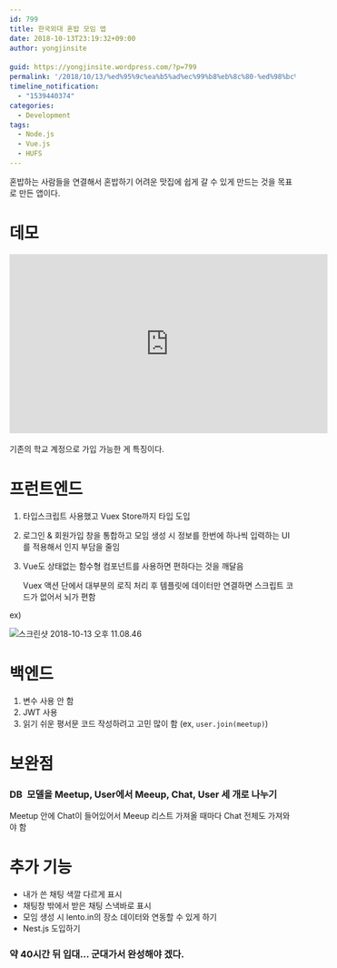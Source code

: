 ```yaml
---
id: 799
title: 한국외대 혼밥 모임 앱
date: 2018-10-13T23:19:32+09:00
author: yongjinsite

guid: https://yongjinsite.wordpress.com/?p=799
permalink: '/2018/10/13/%ed%95%9c%ea%b5%ad%ec%99%b8%eb%8c%80-%ed%98%bc%eb%b0%a5-%eb%aa%a8%ec%9e%84-%ec%95%b1/'
timeline_notification:
  - "1539440374"
categories:
  - Development
tags:
  - Node.js
  - Vue.js
  - HUFS
---
```


혼밥하는 사람들을 연결해서 혼밥하기 어려운 맛집에 쉽게 갈 수 있게 만드는 것을 목표로 만든 앱이다.

# 데모

<iframe width="560" height="315" src="https://www.youtube.com/embed/-3JtuM06FBE" frameborder="0" allow="accelerometer; autoplay; encrypted-media; gyroscope; picture-in-picture" allowfullscreen></iframe>

기존의 학교 계정으로 가입 가능한 게 특징이다.
# 프런트엔드

1. 타입스크립트 사용했고 Vuex Store까지 타입 도입

2. 로그인 & 회원가입 창을 통합하고 모임 생성 시 정보를 한번에 하나씩 입력하는 UI를 적용해서 인지 부담을 줄임

3. Vue도 상태없는 함수형 컴포넌트를 사용하면 편하다는 것을 깨달음

   Vuex 액션 단에서 대부분의 로직 처리 후 템플릿에 데이터만 연결하면 스크립트 코드가 없어서 뇌가 편함

  ex)
  
  <img class="alignnone size-full wp-image-801" src="https://raw.githubusercontent.com/16Yongjin/16Yongjin.github.io/master/wp-content/uploads/2018/10/e18489e185b3e1848fe185b3e18485e185b5e186abe18489e185a3e186ba-2018-10-13-e1848be185a9e18492e185ae-11-08-46.png" alt="스크린샷 2018-10-13 오후 11.08.46" width="1076" height="886" srcset="https://raw.githubusercontent.com/16Yongjin/16Yongjin.github.io/master/wp-content/uploads/2018/10/e18489e185b3e1848fe185b3e18485e185b5e186abe18489e185a3e186ba-2018-10-13-e1848be185a9e18492e185ae-11-08-46.png 1076w, https://raw.githubusercontent.com/16Yongjin/16Yongjin.github.io/master/wp-content/uploads/2018/10/e18489e185b3e1848fe185b3e18485e185b5e186abe18489e185a3e186ba-2018-10-13-e1848be185a9e18492e185ae-11-08-46-300x247.png 300w, https://raw.githubusercontent.com/16Yongjin/16Yongjin.github.io/master/wp-content/uploads/2018/10/e18489e185b3e1848fe185b3e18485e185b5e186abe18489e185a3e186ba-2018-10-13-e1848be185a9e18492e185ae-11-08-46-768x632.png 768w, https://raw.githubusercontent.com/16Yongjin/16Yongjin.github.io/master/wp-content/uploads/2018/10/e18489e185b3e1848fe185b3e18485e185b5e186abe18489e185a3e186ba-2018-10-13-e1848be185a9e18492e185ae-11-08-46-1024x843.png 1024w, https://raw.githubusercontent.com/16Yongjin/16Yongjin.github.io/master/wp-content/uploads/2018/10/e18489e185b3e1848fe185b3e18485e185b5e186abe18489e185a3e186ba-2018-10-13-e1848be185a9e18492e185ae-11-08-46-1000x823.png 1000w, https://raw.githubusercontent.com/16Yongjin/16Yongjin.github.io/master/wp-content/uploads/2018/10/e18489e185b3e1848fe185b3e18485e185b5e186abe18489e185a3e186ba-2018-10-13-e1848be185a9e18492e185ae-11-08-46-364x300.png 364w" sizes="(max-width: 1076px) 100vw, 1076px" />

# 백엔드

1. 변수 사용 안 함
2. JWT 사용
3. 읽기 쉬운 평서문 코드 작성하려고 고민 많이 함 (ex, `user.join(meetup)`)

# 보완점

### DB  모델을 Meetup, User에서 Meeup, Chat, User 세 개로 나누기
  
Meetup 안에 Chat이 들어있어서 Meeup 리스트 가져올 때마다 Chat 전체도 가져와야 함

# 추가 기능

- 내가 쓴 채팅 색깔 다르게 표시
- 채팅창 밖에서 받은 채팅 스낵바로 표시
- 모임 생성 시 lento.in의 장소 데이터와 연동할 수 있게 하기
- Nest.js 도입하기

### 약 40시간 뒤 입대... 군대가서 완성해야 겠다.
